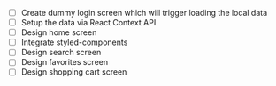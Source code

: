 - [ ] Create dummy login screen which will trigger loading the local data
- [ ] Setup the data via React Context API
- [ ] Design home screen
- [ ] Integrate styled-components
- [ ] Design search screen
- [ ] Design favorites screen
- [ ] Design shopping cart screen